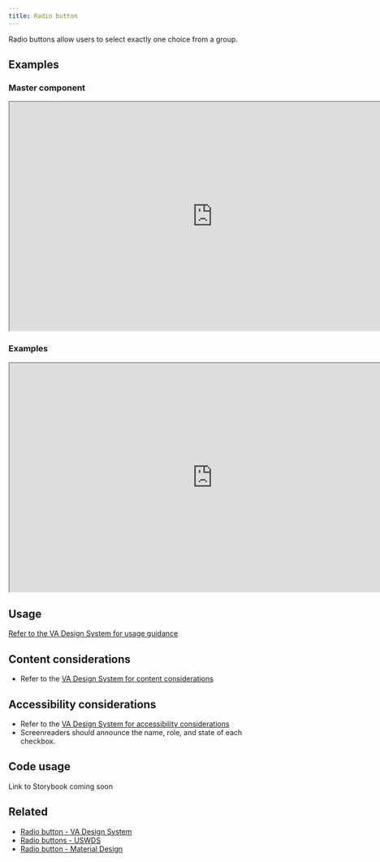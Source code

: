 ```yaml
---
title: Radio button
---
```


Radio buttons allow users to select exactly one choice from a group.

## Examples

### Master component
<iframe width="800" height="450" alt="Image of master component in Figma showing light and dark mode" src="https://www.figma.com/embed?embed_host=share&url=https%3A%2F%2Fwww.figma.com/file/mAMh8vyVgsevAOungfvGN6/%5BNEW%5D-Checkbox-%26-Radio-Buttons?type=design&node-id=1509-7909&mode=design&t=iS5TS46EHWCYCjWn-4" title="Image of master component in Figma showing light and dark mode" allowfullscreen></iframe>

### Examples
<iframe width="800" height="450" alt="Image of component examples in Figma" src="https://www.figma.com/embed?embed_host=share&url=https%3A%2F%2Fwww.figma.com/file/mAMh8vyVgsevAOungfvGN6/%5BNEW%5D-Checkbox-%26-Radio-Buttons?type=design&node-id=1509-7910&mode=design&t=iS5TS46EHWCYCjWn-4" allowfullscreen></iframe>

## Usage

[Refer to the VA Design System for usage guidance](https://design.va.gov/components/form/radio-button)

## Content considerations
* Refer to the [VA Design System for content considerations](https://design.va.gov/components/form/radio-button/#content-considerations)

## Accessibility considerations
* Refer to the [VA Design System for accessibility considerations](https://design.va.gov/components/form/radio-button/#accessibility-considerations)
* Screenreaders should announce the name, role, and state of each checkbox.

## Code usage
Link to Storybook coming soon

## Related
* [Radio button - VA Design System](https://design.va.gov/components/form/radio-button)
* [Radio buttons - USWDS](https://designsystem.digital.gov/components/radio-buttons/)
* [Radio button - Material Design](https://m3.material.io/components/radio-button/overview)